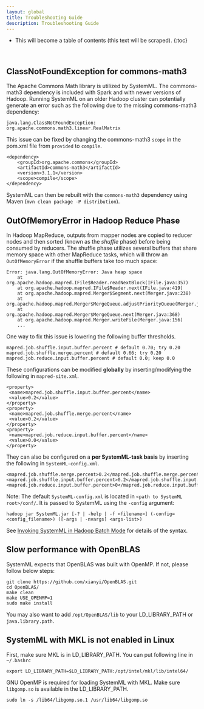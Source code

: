 ```yaml
---
layout: global
title: Troubleshooting Guide
description: Troubleshooting Guide
---
```

<!--
{% comment %}
Licensed to the Apache Software Foundation (ASF) under one or more
contributor license agreements.  See the NOTICE file distributed with
this work for additional information regarding copyright ownership.
The ASF licenses this file to you under the Apache License, Version 2.0
(the "License"); you may not use this file except in compliance with
the License.  You may obtain a copy of the License at

http://www.apache.org/licenses/LICENSE-2.0

Unless required by applicable law or agreed to in writing, software
distributed under the License is distributed on an "AS IS" BASIS,
WITHOUT WARRANTIES OR CONDITIONS OF ANY KIND, either express or implied.
See the License for the specific language governing permissions and
limitations under the License.
{% endcomment %}
-->

* This will become a table of contents (this text will be scraped).
{:toc}

<br/>


## ClassNotFoundException for commons-math3

The Apache Commons Math library is utilized by SystemML. The commons-math3
dependency is included with Spark and with newer versions of Hadoop. Running
SystemML on an older Hadoop cluster can potentially generate an error such
as the following due to the missing commons-math3 dependency:

	java.lang.ClassNotFoundException: org.apache.commons.math3.linear.RealMatrix

This issue can be fixed by changing the commons-math3 `scope` in the pom.xml file
from `provided` to `compile`.

	<dependency>
		<groupId>org.apache.commons</groupId>
		<artifactId>commons-math3</artifactId>
		<version>3.1.1</version>
		<scope>compile</scope>
	</dependency>

SystemML can then be rebuilt with the `commons-math3` dependency using
Maven (`mvn clean package -P distribution`).

## OutOfMemoryError in Hadoop Reduce Phase 
In Hadoop MapReduce, outputs from mapper nodes are copied to reducer nodes and then sorted (known as the *shuffle* phase) before being consumed by reducers. The shuffle phase utilizes several buffers that share memory space with other MapReduce tasks, which will throw an `OutOfMemoryError` if the shuffle buffers take too much space: 

    Error: java.lang.OutOfMemoryError: Java heap space
        at org.apache.hadoop.mapred.IFile$Reader.readNextBlock(IFile.java:357)
        at org.apache.hadoop.mapred.IFile$Reader.next(IFile.java:419)
        at org.apache.hadoop.mapred.Merger$Segment.next(Merger.java:238)
        at org.apache.hadoop.mapred.Merger$MergeQueue.adjustPriorityQueue(Merger.java:348)
        at org.apache.hadoop.mapred.Merger$MergeQueue.next(Merger.java:368)
        at org.apache.hadoop.mapred.Merger.writeFile(Merger.java:156)
        ...
  
One way to fix this issue is lowering the following buffer thresholds.

    mapred.job.shuffle.input.buffer.percent # default 0.70; try 0.20 
    mapred.job.shuffle.merge.percent # default 0.66; try 0.20
    mapred.job.reduce.input.buffer.percent # default 0.0; keep 0.0

These configurations can be modified **globally** by inserting/modifying the following in `mapred-site.xml`.

    <property>
     <name>mapred.job.shuffle.input.buffer.percent</name>
     <value>0.2</value>
    </property>
    <property>
     <name>mapred.job.shuffle.merge.percent</name>
     <value>0.2</value>
    </property>
    <property>
     <name>mapred.job.reduce.input.buffer.percent</name>
     <value>0.0</value>
    </property>

They can also be configured on a **per SystemML-task basis** by inserting the following in `SystemML-config.xml`.

    <mapred.job.shuffle.merge.percent>0.2</mapred.job.shuffle.merge.percent>
    <mapred.job.shuffle.input.buffer.percent>0.2</mapred.job.shuffle.input.buffer.percent>
    <mapred.job.reduce.input.buffer.percent>0</mapred.job.reduce.input.buffer.percent>

Note: The default `SystemML-config.xml` is located in `<path to SystemML root>/conf/`. It is passed to SystemML using the `-config` argument:

    hadoop jar SystemML.jar [-? | -help | -f <filename>] (-config=<config_filename>) ([-args | -nvargs] <args-list>)
    
See [Invoking SystemML in Hadoop Batch Mode](hadoop-batch-mode.html) for details of the syntax. 

## Slow performance with OpenBLAS

SystemML expects that OpenBLAS was built with OpenMP. If not, please follow below steps:

    git clone https://github.com/xianyi/OpenBLAS.git
    cd OpenBLAS/
    make clean
    make USE_OPENMP=1
    sudo make install

You may also want to add `/opt/OpenBLAS/lib` to your LD_LIBRARY_PATH or `java.library.path`.

## SystemML with MKL is not enabled in Linux

First, make sure MKL is in LD_LIBRARY_PATH. You can put following line in `~/.bashrc`

	export LD_LIBRARY_PATH=$LD_LIBRARY_PATH:/opt/intel/mkl/lib/intel64/

GNU OpenMP is required for loading SystemML with MKL. Make sure `libgomp.so` is available in the LD_LIBRARY_PATH.

	sudo ln -s /lib64/libgomp.so.1 /usr/lib64/libgomp.so